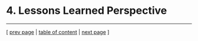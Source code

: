 # 4. Lessons Learned Perspective

---
[ [prev page](../chapters/306_scaling_and_load_balancing.md) | [table of content](../table_of_content.md) | [next page](../chapters/401_current_system_state.md) ]